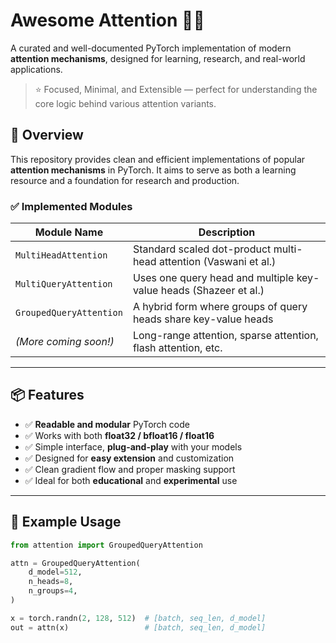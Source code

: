 # Awesome Attention 🧠🔥

A curated and well-documented PyTorch implementation of modern **attention mechanisms**, designed for learning, research, and real-world applications.

> ⭐ Focused, Minimal, and Extensible — perfect for understanding the core logic behind various attention variants.

## 🚀 Overview

This repository provides clean and efficient implementations of popular **attention mechanisms** in PyTorch. It aims to serve as both a learning resource and a foundation for research and production.

### ✅ Implemented Modules

| Module Name                | Description                                                      |
|---------------------------|------------------------------------------------------------------|
| `MultiHeadAttention`      | Standard scaled dot-product multi-head attention (Vaswani et al.) |
| `MultiQueryAttention`     | Uses one query head and multiple key-value heads (Shazeer et al.) |
| `GroupedQueryAttention`   | A hybrid form where groups of query heads share key-value heads   |
| *(More coming soon!)*     | Long-range attention, sparse attention, flash attention, etc.     |

---

## 📦 Features

- ✅ **Readable and modular** PyTorch code  
- ✅ Works with both **float32 / bfloat16 / float16**  
- ✅ Simple interface, **plug-and-play** with your models  
- ✅ Designed for **easy extension** and customization  
- ✅ Clean gradient flow and proper masking support  
- ✅ Ideal for both **educational** and **experimental** use

---

## 🧩 Example Usage

```python
from attention import GroupedQueryAttention

attn = GroupedQueryAttention(
    d_model=512,
    n_heads=8,
    n_groups=4,
)

x = torch.randn(2, 128, 512)  # [batch, seq_len, d_model]
out = attn(x)                 # [batch, seq_len, d_model]
